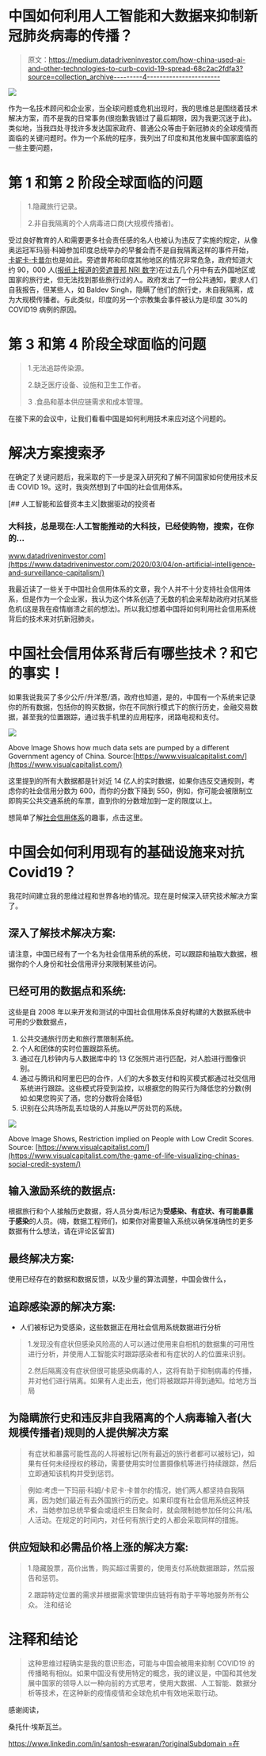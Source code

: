 # 中国如何利用人工智能和大数据来抑制新冠肺炎病毒的传播？

> 原文：<https://medium.datadriveninvestor.com/how-china-used-ai-and-other-technologies-to-curb-covid-19-spread-68c2ac2fdfa3?source=collection_archive---------4----------------------->

![](img/af8ef60b7b7f6b7228f7c4056d0609a9.png)

作为一名技术顾问和企业家，当全球问题或危机出现时，我的思维总是围绕着技术解决方案，而不是我的日常事务(很抱歉我错过了最后期限，因为我更沉迷于此)。类似地，当我四处寻找许多发达国家政府、普通公众等由于新冠肺炎的全球疫情而面临的关键问题时。作为一个系统的程序，我列出了印度和其他发展中国家面临的一些主要问题，

# 第 1 和第 2 阶段全球面临的问题

> 1.隐藏旅行记录。
> 
> 2.非自我隔离的个人病毒进口商(大规模传播者)。

受过良好教育的人和需要更多社会责任感的名人也被认为违反了实施的规定，从像奥运冠军玛丽·科姆参加印度总统举办的早餐会而不是自我隔离这样的事件开始，[卡妮卡·卡普尔](https://timesofindia.indiatimes.com/entertainment/hindi/music/news/all-266-contacts-of-kanika-kapoor-traced-with-over-60-samples-testing-negative-for-covid-19/articleshow/74842941.cms)也是如此。旁遮普邦和印度其他地区的情况非常危急，政府知道大约 90，000 人([报纸上报道的旁遮普邦 NRI 数字](https://theprint.in/health/preacher-who-was-punjabs-1st-covid-19-death-could-have-been-a-super-spreader/388946/?utm_campaign=fullarticle&utm_medium=referral&utm_source=inshorts))在过去几个月中有去外国地区或国家的旅行史，但无法找到那些旅行过的人。政府发出了一份公共通知，要求人们自我报告，但某些人，如 Baldev Singh，隐瞒了他们的旅行史，未自我隔离，成为大规模传播者。与此类似，印度的另一个宗教集会事件被认为是印度 30%的 COVID19 病例的原因。

# 第 3 和第 4 阶段全球面临的问题

> 1.无法追踪传染源。
> 
> 2.缺乏医疗设备、设施和卫生工作者。
> 
> 3 .食品和基本供应链需求和成本管理。

在接下来的会议中，让我们看看中国是如何利用技术来应对这个问题的。

# 解决方案搜索矛

在确定了关键问题后，我采取的下一步是深入研究和了解不同国家如何使用技术反击 COVID 19。这时，我突然想到了中国的社会信用体系。

[](https://www.datadriveninvestor.com/2020/03/04/on-artificial-intelligence-and-surveillance-capitalism/) [## 人工智能和监督资本主义|数据驱动的投资者

### 大科技，总是现在:人工智能推动的大科技，已经使购物，搜索，在你的…

www.datadriveninvestor.com](https://www.datadriveninvestor.com/2020/03/04/on-artificial-intelligence-and-surveillance-capitalism/) 

我最近读了一些关于中国社会信用体系的文章，我个人并不十分支持社会信用体系，但是作为一个企业家，我认为这个体系创造了无数的机会来帮助政府对抗某些危机(这是我在疫情崩溃之前的想法)。所以我幻想着中国将如何利用社会信用系统背后的技术来对抗新冠肺炎。

# 中国社会信用体系背后有哪些技术？和它的事实！

如果我说我买了多少公斤/升洋葱/酒，政府也知道，是的，中国有一个系统来记录你的所有数据，包括你的购买数据，你在不同旅行模式下的旅行历史，金融交易数据，甚至我的位置跟踪，通过我手机里的应用程序，闭路电视和支付。

![](img/517e9db8bf43b495292ee7895fb1ba4f.png)

Above Image Shows how much data sets are pumped by a different Government agency of China. Source:[https://www.visualcapitalist.com/](https://www.visualcapitalist.com/)

这里提到的所有大数据都是针对近 14 亿人的实时数据，如果你违反交通规则，考虑你的社会信用分数为 600，而你的分数下降到 550，例如，你可能会被限制立即购买公共交通系统的车票，直到你的分数增加到一定的限度以上。

想简单了解[社会信用体系](https://www.youtube.com/watch?v=NXyzpMDtpSE)的趣事，点击这里。

# 中国会如何利用现有的基础设施来对抗 Covid19？

我花时间建立我的思维过程和世界各地的情况。现在是时候深入研究技术解决方案了。

## 深入了解技术解决方案:

请注意，中国已经有了一个名为社会信用系统的系统，可以跟踪和抽取大数据，根据你的个人身份和社会信用评分来限制某些访问。

## 已经可用的数据点和系统:

这些是自 2008 年以来开发和测试的中国社会信用体系良好构建的大数据系统中可用的少数数据点，

1.  公共交通旅行历史和旅行票限制系统。
2.  个人和团体的实时位置跟踪系统。
3.  通过在几秒钟内与人数据库中的 13 亿张照片进行匹配，对人脸进行图像识别。
4.  通过与腾讯和阿里巴巴的合作，人们的大多数支付和购买模式都通过社交信用系统进行跟踪。这些模式将受到监控，以根据您的购买行为降低您的分数(例如:如果您购买了酒，您的分数将会降低)
5.  识别在公共场所乱丢垃圾的人并施以严厉处罚的系统。

![](img/c0c6fe1f827ff38dafdd2aba32f2d7f9.png)

Above Image Shows, Restriction implied on People with Low Credit Scores. Source: [https://www.visualcapitalist.com/](https://www.visualcapitalist.com/the-game-of-life-visualizing-chinas-social-credit-system/)

## 输入激励系统的数据点:

根据旅行和个人接触历史数据，将人员分类/标记为**受感染、有症状、有可能暴露于感染**的人员。(嗨，数据工程师们，如果你对需要输入系统以确保准确性的更多数据有什么想法，请在评论区留言)

## 最终解决方案:

使用已经存在的数据和数据反馈，以及少量的算法调整，中国会做什么，

## 追踪感染源的解决方案:

*   人们被标记为受感染，这些数据正在用社会信用系统数据进行分析

> 1.发现没有症状但感染风险高的人可以通过使用来自相机的数据集的可用性进行分析，并使用人工智能实时跟踪感染者和有症状的人的位置来识别。
> 
> 2.然后隔离没有症状但很可能感染病毒的人，这将有助于抑制病毒的传播，并对他们进行隔离。如果有人走出去，他们将被跟踪并得到通知。给地方当局

## 为隐瞒旅行史和违反非自我隔离的个人病毒输入者(大规模传播者)规则的人提供解决方案

> 有症状和暴露可能性高的人将被标记(所有最近的旅行者都可以被标记)，如果有任何未经授权的移动，需要使用实时位置摄像机等进行持续跟踪，然后立即通知该机构并受到惩罚。

> 例如:考虑一下玛丽·科姆/卡尼卡·卡普尔的情况，她们两人都坚持自我隔离，因为她们最近有去外国旅行的历史。如果印度有社会信用系统这种技术，当她参加总统早餐会或组织生日聚会时，就会限制她参加任何公共/私人活动。在规定的时间内，对任何有旅行史的人都会采取同样的措施。

## 供应短缺和必需品价格上涨的解决方案:

> 1.隐藏股票，高价出售，购买超过需要的，使用支付系统数据跟踪，然后报告和惩罚。
> 
> 2.跟踪特定位置的需求并根据需求管理供应链将有助于平等地服务所有公众。
> 注和结论

# 注释和结论

> 这种思维过程确实是我的意识形态，可能与中国会被用来抑制 COVID19 的传播略有相似。如果中国没有使用特定的概念，我的建议是，中国和其他发展中国家的领导人以一种向前的方式思考，使用大数据、人工智能、数据分析等技术，在这种新的疫情疫情和全球危机中有效地采取行动。

感谢阅读，

桑托什·埃斯瓦兰。

[https://www.linkedin.com/in/santosh-eswaran/?originalSubdomain =在](https://www.linkedin.com/in/santosh-eswaran/?originalSubdomain=in)